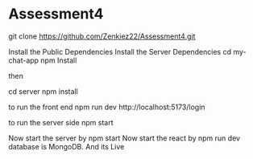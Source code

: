 # Assessment4

git clone https://github.com/Zenkiez22/Assessment4.git


Install the Public Dependencies Install the Server Dependencies
cd my-chat-app 
npm Install

then

cd server
npm install

to run the front end
npm run dev
http://localhost:5173/login


to run the server side
npm start


Now start the server by npm start Now start the react by npm run dev
database is MongoDB. And its Live